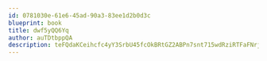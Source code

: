 ```yaml
---
id: 0781030e-61e6-45ad-90a3-83ee1d2b0d3c
blueprint: book
title: dwf5yQQ6Yq
author: auTDtbppQA
description: teFQdaKCeihcfc4yY3SrbU45fcOkBRtGZ2ABPn7snt715wdRziRTFaFNrjFyvibGIXv3p0ok9wWLyZcChIvFqub8IO52yWnF3tyA
---
```

